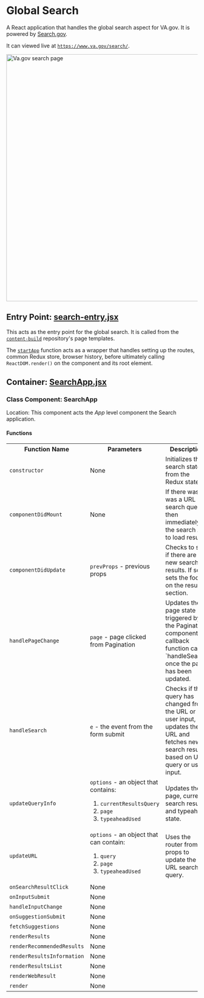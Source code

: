# Global Search
A React application that handles the global search aspect for VA.gov. It is powered by [Search.gov](https://www.search.gov). 

It can viewed live at [`https://www.va.gov/search/`](https://www.va.gov/search/).

<img style="width: 650px;" src="https://user-images.githubusercontent.com/17163973/160684398-fd1e46f8-fbb2-4eab-9f88-c2cccbe475a6.png" alt="Va.gov search page"/>

## Entry Point: [search-entry.jsx](https://github.com/department-of-veterans-affairs/vets-website/blob/master/src/applications/search/search-entry.jsx)
This acts as the entry point for the global search. It is called from the [`content-build`](https://github.com/department-of-veterans-affairs/content-build) repository's page templates. 

The [`startApp`](https://github.com/department-of-veterans-affairs/vets-website/blob/master/src/platform/startup/index.js) function acts as a wrapper that handles setting up the routes, common Redux store, browser history, before ultimately calling `ReactDOM.render()` on the component and its root element. 

## Container: [SearchApp.jsx](https://github.com/department-of-veterans-affairs/vets-website/blob/master/src/applications/search/containers/SearchApp.jsx)

### Class Component: SearchApp
Location: 
This component acts the *App* level component the Search application.

#### Functions
<table>
  <tbody>
    <tr>
      <th>Function Name</th>
      <th>Parameters</th>
      <th>Description</th>
    </tr>
    <tr>
      <td><code>constructor</code></td>
      <td>None</td>
      <td>Initializes the search state from the Redux state.</td>
    </tr>
    <tr>
      <td><code>componentDidMount</code></td>
      <td>None</td>
      <td>If there was was a URL search query, then immediately hit the search API to load results.</td>
    </tr>
    <tr>
      <td><code>componentDidUpdate</code></td>
      <td><code>prevProps</code> - previous props</td>
      <td>Checks to see if there are new search results. If so, sets the focus on the results section.</td>
    </tr>
    <tr>
      <td><code>handlePageChange</code></td>
      <td><code>page</code> - page clicked from Pagination</td>
      <td>Updates the page state triggered by the Pagination component. A callback function calls `handleSearch` once the page has been updated.</td>
    </tr>
    <tr>
      <td><code>handleSearch</code></td>
      <td><code>e</code> - the event from the form submit</td>
      <td>Checks if the query has changed from the URL or user input, updates the URL and fetches new search results based on URL query or user input.</td>
    </tr>
    <tr>
      <td><code>updateQueryInfo</code></td>
      <td>
        <code>options</code> - an object that contains:
        <ol>
          <li><code>currentResultsQuery</code></li>
          <li><code>page</code></li>
          <li><code>typeaheadUsed</code></li>
        </ol>
      </td>
      <td>Updates the page, current search results, and typeahead state.</td>
    </tr>
    <tr>
      <td><code>updateURL</code></td>
      <td>
        <code>options</code> - an object that can contain:
        <ol>
          <li><code>query</code></li>
          <li><code>page</code></li>
          <li><code>typeaheadUsed</code></li>
        </ol>
      </td>
      <td>Uses the router from the props to update the URL search query.</td>
    </tr>
    <tr>
      <td><code>onSearchResultClick</code></td>
      <td>None</td>
      <td></td>
    </tr>
    <tr>
      <td><code>onInputSubmit</code></td>
      <td>None</td>
      <td></td>
    </tr>
    <tr>
      <td><code>handleInputChange</code></td>
      <td>None</td>
      <td></td>
    </tr>
    <tr>
      <td><code>onSuggestionSubmit</code></td>
      <td>None</td>
      <td></td>
    </tr>
    <tr>
      <td><code>fetchSuggestions</code></td>
      <td>None</td>
      <td></td>
    </tr>
    <tr>
      <td><code>renderResults</code></td>
      <td>None</td>
      <td></td>
    </tr>
    <tr>
      <td><code>renderRecommendedResults</code></td>
      <td>None</td>
      <td></td>
    </tr>
    <tr>
      <td><code>renderResultsInformation</code></td>
      <td>None</td>
      <td></td>
    </tr>
    <tr>
      <td><code>renderResultsList</code></td>
      <td>None</td>
      <td></td>
    </tr>
    <tr>
      <td><code>renderWebResult</code></td>
      <td>None</td>
      <td></td>
    </tr>
    <tr>
      <td><code>render</code></td>
      <td>None</td>
      <td></td>
    </tr>
  </tbody>
</table>
